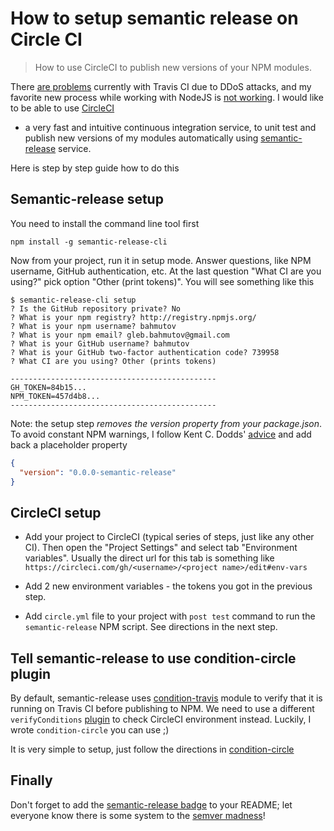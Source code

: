# How to setup semantic release on Circle CI
> How to use CircleCI to publish new versions of your NPM modules.

There [are problems](https://github.com/semantic-release/cli/issues/69)
currently with Travis CI due to DDoS attacks, and my favorite new process while working with NodeJS is
[not working](https://github.com/semantic-release/semantic-release/issues/134).
I would like to be able to use [CircleCI](https://circleci.com)
- a very fast and intuitive continuous integration service, to unit
test and publish new versions of my modules automatically using
[semantic-release](https://github.com/semantic-release/semantic-release) service.

Here is step by step guide how to do this

## Semantic-release setup

You need to install the command line tool first

    npm install -g semantic-release-cli

Now from your project, run it in setup mode. Answer questions, like
NPM username, GitHub authentication, etc. At the last question "What CI are you using?"
pick option "Other (print tokens)". You will see something like this

    $ semantic-release-cli setup
    ? Is the GitHub repository private? No
    ? What is your npm registry? http://registry.npmjs.org/
    ? What is your npm username? bahmutov
    ? What is your npm email? gleb.bahmutov@gmail.com
    ? What is your GitHub username? bahmutov
    ? What is your GitHub two-factor authentication code? 739958
    ? What CI are you using? Other (prints tokens)

    ----------------------------------------------
    GH_TOKEN=84b15...
    NPM_TOKEN=457d4b8...
    ----------------------------------------------

Note: the setup step *removes the version property from your package.json*. To avoid constant
NPM warnings, I follow Kent C. Dodds' [advice](https://egghead.io/lessons/javascript-how-to-write-a-javascript-library-automating-releases-with-semantic-release)
and add back a placeholder property

```json package.json
{
  "version": "0.0.0-semantic-release"
}
```

## CircleCI setup

* Add your project to CircleCI (typical series of steps, just like any other CI).
  Then open the "Project Settings" and select tab "Environment variables". Usually
  the direct url for this tab is something like
  `https://circleci.com/gh/<username>/<project name>/edit#env-vars`

* Add 2 new environment variables - the tokens you got in the previous step.

* Add `circle.yml` file to your project with `post test` command to run the
  `semantic-release` NPM script. See directions in the next step.

## Tell semantic-release to use condition-circle plugin

By default, semantic-release uses [condition-travis](https://github.com/semantic-release/condition-travis)
module to verify that it is running on Travis CI before publishing to NPM.
We need to use a different `verifyConditions`
[plugin](https://github.com/semantic-release/semantic-release#plugins) to check CircleCI
environment instead. Luckily, I wrote `condition-circle` you can use ;)

It is very simple to setup, just follow the directions in
[condition-circle](https://github.com/bahmutov/condition-circle#install-and-configure)

## Finally

Don't forget to add the [semantic-release badge](https://github.com/semantic-release/semantic-release#badge)
to your README; let everyone know there is some system to the
[semver madness](https://www.youtube.com/watch?v=tc2UgG5L7WM&index=6&list=PLFZ5NyC0xHDaaTy6tY9p0C0jd_rRRl5Zm)!
